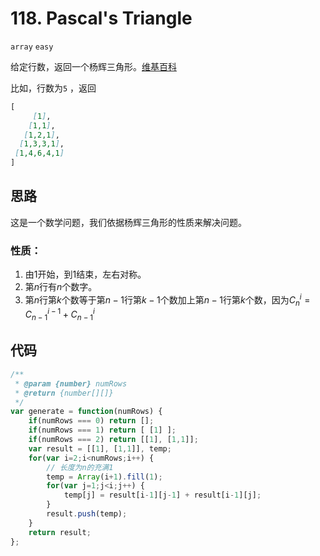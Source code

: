 #  118. Pascal's Triangle

`array` `easy` 

给定行数，返回一个杨辉三角形。[维基百科](https://zh.wikipedia.org/wiki/%E6%9D%A8%E8%BE%89%E4%B8%89%E8%A7%92%E5%BD%A2)

比如，行数为`5` ，返回

```md
[
     [1],
    [1,1],
   [1,2,1],
  [1,3,3,1],
 [1,4,6,4,1]
]
```



## 思路

这是一个数学问题，我们依据杨辉三角形的性质来解决问题。

### 性质：

1. 由1开始，到1结束，左右对称。
2. 第$n$行有$n$个数字。
3. 第$n$行第$k$个数等于第$n-1$行第$k-1$个数加上第$n-1$行第$k$个数，因为$C_n^i = C_{n-1}^{i-1} + C_{n-1}^i$



## 代码

```js
/**
 * @param {number} numRows
 * @return {number[][]}
 */
var generate = function(numRows) {
    if(numRows === 0) return [];
    if(numRows === 1) return [ [1] ];
    if(numRows === 2) return [[1], [1,1]];
    var result = [[1], [1,1]], temp;
    for(var i=2;i<numRows;i++) {
      	// 长度为n的充满1
        temp = Array(i+1).fill(1);
        for(var j=1;j<i;j++) {
            temp[j] = result[i-1][j-1] + result[i-1][j];
        }
        result.push(temp);
    }
    return result;
};
```